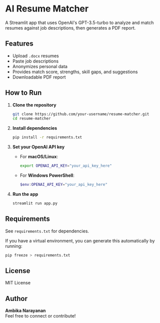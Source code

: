 # AI Resume Matcher

A Streamlit app that uses OpenAI's GPT-3.5-turbo to analyze and match resumes against job descriptions, then generates a PDF report.

## Features

- Upload `.docx` resumes
- Paste job descriptions
- Anonymizes personal data
- Provides match score, strengths, skill gaps, and suggestions
- Downloadable PDF report

## How to Run

1. **Clone the repository**

    ```bash
    git clone https://github.com/your-username/resume-matcher.git
    cd resume-matcher
    ```

2. **Install dependencies**

    ```bash
    pip install -r requirements.txt
    ```

3. **Set your OpenAI API key**

    - For **macOS/Linux**:

        ```bash
        export OPENAI_API_KEY="your_api_key_here"
        ```

    - For **Windows PowerShell**:

        ```powershell
        $env:OPENAI_API_KEY="your_api_key_here"
        ```

4. **Run the app**

    ```bash
    streamlit run app.py
    ```



## Requirements
   See `requirements.txt` for dependencies.

   If you have a virtual environment, you can generate this automatically by running:
   ```bash
   pip freeze > requirements.txt
   ```

## License
   MIT License

## Author
   **Ambika Narayanan**  
   Feel free to connect or contribute!

